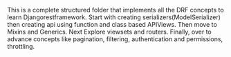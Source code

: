 This is a complete structured folder that implements all the DRF concepts to learn Djangorestframework.
Start with creating serializers(ModelSerializer) then creating api using function and class based APIViews.
Then move to Mixins and Generics.
Next Explore viewsets and routers.
Finally, over to advance concepts like pagination, filtering, authentication and permissions, throttling.
